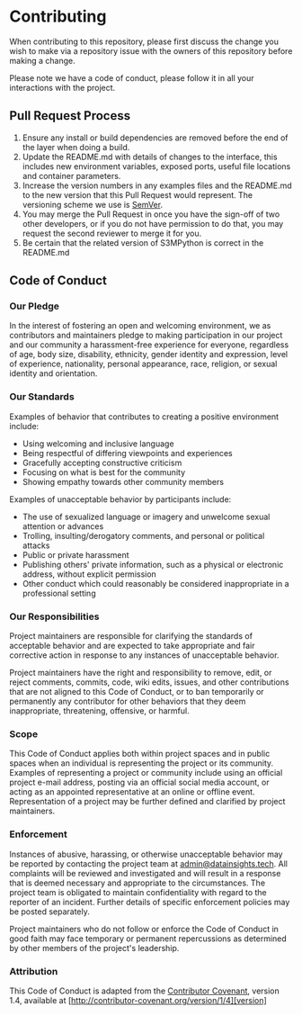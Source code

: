 # Contributing

When contributing to this repository, please first discuss the change you wish to make via a repository issue with the owners of this repository before making a change.

Please note we have a code of conduct, please follow it in all your interactions with the project.

## Pull Request Process

1. Ensure any install or build dependencies are removed before the end of the layer when doing a
   build.
2. Update the README.md with details of changes to the interface, this includes new environment
   variables, exposed ports, useful file locations and container parameters.
3. Increase the version numbers in any examples files and the README.md to the new version that this
   Pull Request would represent. The versioning scheme we use is [SemVer](http://semver.org/).
4. You may merge the Pull Request in once you have the sign-off of two other developers, or if you
   do not have permission to do that, you may request the second reviewer to merge it for you.
5. Be certain that the related version of S3MPython is correct in the README.md

## Code of Conduct

### Our Pledge

In the interest of fostering an open and welcoming environment, we as
contributors and maintainers pledge to making participation in our project and
our community a harassment-free experience for everyone, regardless of age, body
size, disability, ethnicity, gender identity and expression, level of experience,
nationality, personal appearance, race, religion, or sexual identity and
orientation.

### Our Standards

Examples of behavior that contributes to creating a positive environment
include:

* Using welcoming and inclusive language
* Being respectful of differing viewpoints and experiences
* Gracefully accepting constructive criticism
* Focusing on what is best for the community
* Showing empathy towards other community members

Examples of unacceptable behavior by participants include:

* The use of sexualized language or imagery and unwelcome sexual attention or
advances
* Trolling, insulting/derogatory comments, and personal or political attacks
* Public or private harassment
* Publishing others' private information, such as a physical or electronic
  address, without explicit permission
* Other conduct which could reasonably be considered inappropriate in a
  professional setting

### Our Responsibilities

Project maintainers are responsible for clarifying the standards of acceptable
behavior and are expected to take appropriate and fair corrective action in
response to any instances of unacceptable behavior.

Project maintainers have the right and responsibility to remove, edit, or
reject comments, commits, code, wiki edits, issues, and other contributions
that are not aligned to this Code of Conduct, or to ban temporarily or
permanently any contributor for other behaviors that they deem inappropriate,
threatening, offensive, or harmful.

### Scope

This Code of Conduct applies both within project spaces and in public spaces
when an individual is representing the project or its community. Examples of
representing a project or community include using an official project e-mail
address, posting via an official social media account, or acting as an appointed
representative at an online or offline event. Representation of a project may be
further defined and clarified by project maintainers.

### Enforcement

Instances of abusive, harassing, or otherwise unacceptable behavior may be
reported by contacting the project team at admin@datainsights.tech. All
complaints will be reviewed and investigated and will result in a response that
is deemed necessary and appropriate to the circumstances. The project team is
obligated to maintain confidentiality with regard to the reporter of an incident.
Further details of specific enforcement policies may be posted separately.

Project maintainers who do not follow or enforce the Code of Conduct in good
faith may face temporary or permanent repercussions as determined by other
members of the project's leadership.

### Attribution

This Code of Conduct is adapted from the [Contributor Covenant][homepage], version 1.4,
available at [http://contributor-covenant.org/version/1/4][version]

[homepage]: http://contributor-covenant.org
[version]: http://contributor-covenant.org/version/1/4/
